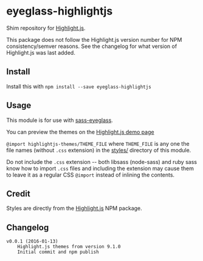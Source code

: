 # eyeglass-highlightjs

Shim repository for [Highlight.js](http://highlightjs.org/).

This package does not follow the Highlight.js version number for NPM
consistency/semver reasons. See the changelog for what version of Highlight.js
was last added.

## Install

Install this with `npm install --save eyeglass-highlightjs`

## Usage

This module is for use with [sass-eyeglass].

You can preview the themes on the [Highlight.js demo page]

`@import highlightjs-themes/THEME_FILE` where `THEME_FILE` is any one the file
names (without `.css` extension) in the [styles/] directory of this module.

Do not include the `.css` extension -- both libsass (node-sass) and ruby sass
know how to import `.css` files and including the extension may cause them to
leave it as a regular CSS `@import` instead of inlining the contents.

## Credit

Styles are directly from the [Highlight.js] NPM package.

## Changelog

```
v0.0.1 (2016-01-13)
    Highlight.js themes from version 9.1.0
    Initial commit and npm publish
```


[Highlight.js]: http://highlightjs.org/
[Highlight.js demo page]: https://highlightjs.org/static/demo/
[sass-eyeglass]: https://github.com/sass-eyeglass/eyeglass
[styles/]: https://github.com/davidosomething/eyeglass-highlightjs/tree/master/styles
